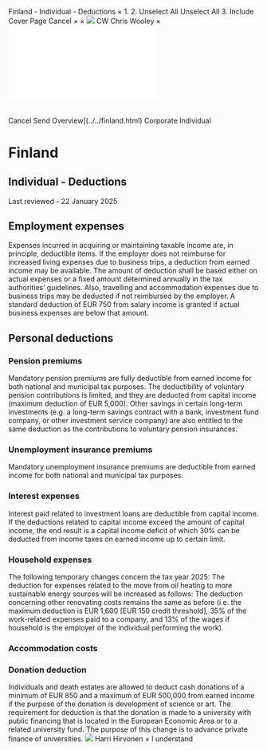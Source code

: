 Finland - Individual - Deductions
×
1.
2.
Unselect All
Unselect All
3.
Include Cover Page
Cancel
×
×
![](../../-/media/world-wide-tax-summaries/attachments/global---chris-wooley.ashx%3Frev=ac5e5f3223b34096b1afc2a6009c7320&revision=ac5e5f32-23b3-4096-b1af-c2a6009c7320&hash=859B7ADC84DC2CBEC9760E9E6EE7DE6D0A8BFCDF)
CW
Chris Wooley
×
![](deductions.html)
######
Cancel
Send
Overview](../../finland.html)
Corporate
Individual
# Finland
## Individual - Deductions
Last reviewed - 22 January 2025
## Employment expenses
Expenses incurred in acquiring or maintaining taxable income are, in principle, deductible items.
If the employer does not reimburse for increased living expenses due to business trips, a deduction from earned income may be available. The amount of deduction shall be based either on actual expenses or a fixed amount determined annually in the tax authorities’ guidelines. Also, travelling and accommodation expenses due to business trips may be deducted if not reimbursed by the employer.
A standard deduction of EUR 750 from salary income is granted if actual business expenses are below that amount.
## Personal deductions
### Pension premiums
Mandatory pension premiums are fully deductible from earned income for both national and municipal tax purposes.
The deductibility of voluntary pension contributions is limited, and they are deducted from capital income (maximum deduction of EUR 5,000).
Other savings in certain long-term investments (e.g. a long-term savings contract with a bank, investment fund company, or other investment service company) are also entitled to the same deduction as the contributions to voluntary pension insurances.
### Unemployment insurance premiums
Mandatory unemployment insurance premiums are deductible from earned income for both national and municipal tax purposes.
### Interest expenses
Interest paid related to investment loans are deductible from capital income. If the deductions related to capital income exceed the amount of capital income, the end result is a capital income deficit of which 30% can be deducted from income taxes on earned income up to certain limit.
### Household expenses
The following temporary changes concern the tax year 2025:
The deduction for expenses related to the move from oil heating to more sustainable energy sources will be increased as follows:
The deduction concerning other renovating costs remains the same as before (i.e. the maximum deduction is EUR 1,600 [EUR 150 credit threshold], 35% of the work-related expenses paid to a company, and 13% of the wages if household is the employer of the individual performing the work).
### Accommodation costs
### Donation deduction
Individuals and death estates are allowed to deduct cash donations of a minimum of EUR 850 and a maximum of EUR 500,000 from earned income if the purpose of the donation is development of science or art. The requirement for deduction is that the donation is made to a university with public financing that is located in the European Economic Area or to a related university fund. The purpose of this change is to advance private finance of universities.
![](../../-/media/world-wide-tax-summaries/finlandharri-olavi-hirvonenfinland--harri-hirvonenjpg20220503110045670.ashx%3Frev=ab83c7c443bd41a89097dfc88469404f&revision=ab83c7c4-43bd-41a8-9097-dfc88469404f&hash=B55B2446B2954B62914D8EB096E30D0803079720)
Harri Hirvonen
×
I understand